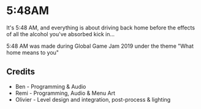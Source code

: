 # 5:48AM
It's 5:48 AM, and everything is about driving back home before the effects of all the alcohol you've absorbed kick in...

5:48 AM was made during Global Game Jam 2019 under the theme "What home means to you"

## Credits
- Ben - Programming & Audio
- Remi - Programming, Audio & Menu Art
- Olivier - Level design and integration, post-process & lighting
